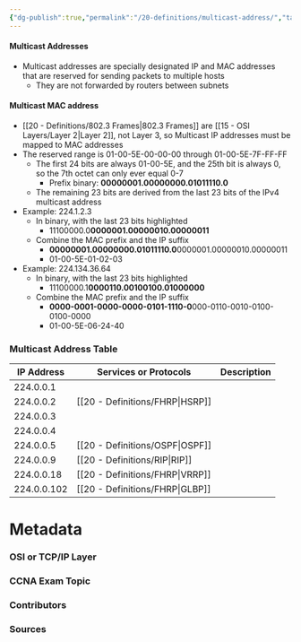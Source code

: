 ```yaml
---
{"dg-publish":true,"permalink":"/20-definitions/multicast-address/","tags":["defs_ccna"]}
---
```


#### Multicast Addresses
- Multicast addresses are specially designated IP and MAC addresses that are reserved for sending packets to multiple hosts
	- They are not forwarded by routers between subnets


#### Multicast MAC address
- [[20 - Definitions/802.3 Frames\|802.3 Frames]] are [[15 - OSI Layers/Layer 2\|Layer 2]], not Layer 3, so Multicast IP addresses must be mapped to MAC addresses
- The reserved range is 01-00-5E-00-00-00 through 01-00-5E-7F-FF-FF
	- The first 24 bits are always 01-00-5E, and the 25th bit is always 0, so the 7th octet can only ever equal 0-7
		- Prefix binary: **00000001.00000000.01011110.0**
	- The remaining 23 bits are derived from the last 23 bits of the IPv4 multicast address
- Example: 224.1.2.3
	- In binary, with the last 23 bits highlighted
		- 11100000.0**0000001.00000010.00000011**
	- Combine the MAC prefix and the IP suffix
		- **00000001.00000000.01011110.0**0000001.00000010.00000011
		- 01-00-5E-01-02-03
- Example: 224.134.36.64
	- In binary, with the last 23 bits highlighted
		- 11100000.1**0000110.00100100.01000000**
	- Combine the MAC prefix and the IP suffix
		- **0000-0001-0000-0000-0101-1110-0**000-0110-0010-0100-0100-0000
		- 01-00-5E-06-24-40



### Multicast Address Table

| IP Address  | Services or Protocols | Description |
| ----------- | --------------------- | ----------- |
| 224.0.0.1   |                       |             |
| 224.0.0.2   | [[20 - Definitions/FHRP\|HSRP]]        |             |
| 224.0.0.3   |                       |             |
| 224.0.0.4   |                       |             |
| 224.0.0.5   | [[20 - Definitions/OSPF\|OSPF]]              |             |
| 224.0.0.9   | [[20 - Definitions/RIP\|RIP]]               |             |
| 224.0.0.18  | [[20 - Definitions/FHRP\|VRRP]]        |             |
| 224.0.0.102 | [[20 - Definitions/FHRP\|GLBP]]        |             |

# Metadata
### OSI or TCP/IP Layer

### CCNA Exam Topic

### Contributors

### Sources
